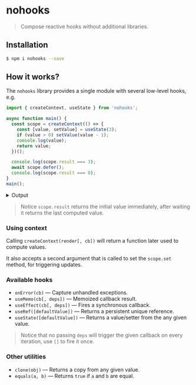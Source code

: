 # nohooks

> Compose reactive hooks without additional libraries.

## Installation

```bash
$ npm i nohooks --save
```

## How it works?

The `nohooks` library provides a single module with several low-level hooks, e.g.

```js
import { createContext, useState } from 'nohooks';

async function main() {
  const scope = createContext(() => {
    const [value, setValue] = useState(3);
    if (value > 0) setValue(value - 1);
    console.log(value);
    return value;
  })();

  console.log(scope.result === 3);
  await scope.defer();
  console.log(scope.result === 0);
}
main();
```

<details>
  <summary>Output</summary>
  <pre>3
true
2
1
0
true</pre>
</details>

> Notice `scope.result` returns the initial value immediately, after waiting it returns the last computed value.

### Using context

Calling `createContext(render[, cb])` will return a function later used to compute values.

It also accepts a second argument that is called to set the `scope.set` method, for triggering updates.

### Available hooks

- `onError(cb)` &mdash; Capture unhandled exceptions.
- `useMemo(cb[, deps])` &mdash; Memoized callback result.
- `useEffect(cb[, deps])` &mdash; Fires a synchronous callback.
- `useRef([defaultValue])` &mdash; Returns a persistent unique reference.
- `useState([defaultValue])` &mdash; Returns a value/setter from the any given value.

> Notice that no passing `deps` will trigger the given callback on every iteration, use `[]` to fire it once.

### Other utilities

- `clone(obj)` &mdash; Returns a copy from any given value.
- `equals(a, b)` &mdash; Returns `true` if `a` and `b` are equal.
